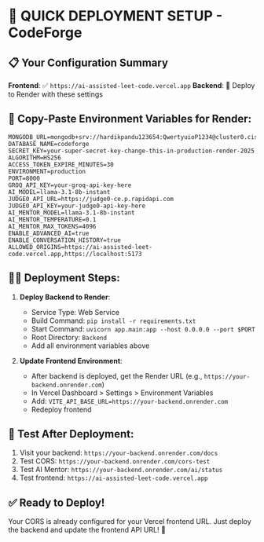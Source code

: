 # 🚀 QUICK DEPLOYMENT SETUP - CodeForge

## 📋 Your Configuration Summary

**Frontend**: ✅ `https://ai-assisted-leet-code.vercel.app`
**Backend**: 🔄 Deploy to Render with these settings

## 🔑 Copy-Paste Environment Variables for Render:

```
MONGODB_URL=mongodb+srv://hardikpandu123654:QwertyuioP1234@cluster0.cisbozq.mongodb.net/codeforge
DATABASE_NAME=codeforge
SECRET_KEY=your-super-secret-key-change-this-in-production-render-2025
ALGORITHM=HS256
ACCESS_TOKEN_EXPIRE_MINUTES=30
ENVIRONMENT=production
PORT=8000
GROQ_API_KEY=your-groq-api-key-here
AI_MODEL=llama-3.1-8b-instant
JUDGE0_API_URL=https://judge0-ce.p.rapidapi.com
JUDGE0_API_KEY=your-judge0-api-key-here
AI_MENTOR_MODEL=llama-3.1-8b-instant
AI_MENTOR_TEMPERATURE=0.1
AI_MENTOR_MAX_TOKENS=4096
ENABLE_ADVANCED_AI=true
ENABLE_CONVERSATION_HISTORY=true
ALLOWED_ORIGINS=https://ai-assisted-leet-code.vercel.app,https://localhost:5173
```

## 🏃‍♂️ Deployment Steps:

1. **Deploy Backend to Render**:
   - Service Type: Web Service
   - Build Command: `pip install -r requirements.txt`
   - Start Command: `uvicorn app.main:app --host 0.0.0.0 --port $PORT`
   - Root Directory: `Backend`
   - Add all environment variables above

2. **Update Frontend Environment**:
   - After backend is deployed, get the Render URL (e.g., `https://your-backend.onrender.com`)
   - In Vercel Dashboard > Settings > Environment Variables
   - Add: `VITE_API_BASE_URL=https://your-backend.onrender.com`
   - Redeploy frontend

## 🧪 Test After Deployment:

1. Visit your backend: `https://your-backend.onrender.com/docs`
2. Test CORS: `https://your-backend.onrender.com/cors-test`
3. Test AI Mentor: `https://your-backend.onrender.com/ai/status`
4. Test frontend: `https://ai-assisted-leet-code.vercel.app`

## ✅ Ready to Deploy!

Your CORS is already configured for your Vercel frontend URL. Just deploy the backend and update the frontend API URL! 🎉
